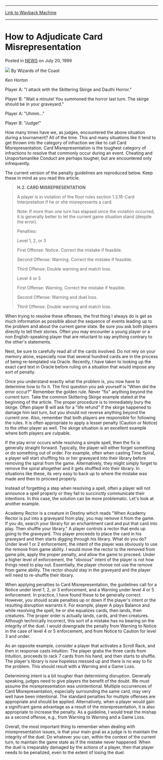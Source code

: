 
---
[Link to Wayback Machine](https://web.archive.org/web/20210126065301/https://magic.wizards.com/en/articles/archive/how-adjudicate-card-misrepresentation-1999-07-20)

[_metadata_:author]:- "Wizards of the Coast"
[_metadata_:description]:- "Ken Horton Player A: `I attack with the Skittering Skirge and Dauthi Horror.` Player B: `Wait a minute! You summoned the horror last turn. The skirge should be in your graveyard.` Player A: `Uhmm...` Player B: `Judge!`"
[_metadata_:generator]:- "Drupal 7 (http://drupal.org)"
[_metadata_:node]:- "938121"
[_metadata_:publish_date]:- "1999-07-20"
[_metadata_:source]:- "div-main-content"
[_metadata_:title]:- "How to Adjudicate Card Misrepresentation"
[_metadata_:wayback_capture_timestamp]:- "2021-01-26 06:53:01"
[_metadata_:wayback_raw_url]:- "https://web.archive.org/web/20210126065301id_/https://magic.wizards.com/en/articles/archive/how-adjudicate-card-misrepresentation-1999-07-20"
[_metadata_:wayback_url]:- "https://magic.wizards.com/en/articles/archive/how-adjudicate-card-misrepresentation-1999-07-20"
---


How to Adjudicate Card Misrepresentation
========================================



 Posted in [NEWS](/en/articles?source=MX_Nav2020)
 on July 20, 1999 






![](https://media.magic.wizards.com/styles/auth_small/public/images/person/wizards_authorpic_larger.jpg)
By Wizards of the Coast











*Ken Horton*


Player A: "I attack with the Skittering Skirge and Dauthi Horror."  

Player B: "Wait a minute! You summoned the horror last turn. The skirge should be in your graveyard."  

Player A: "Uhmm..."  

Player B: "Judge!"


How many times have we, as judges, encountered the above situation during a tournament? All of the time. This and many situations like it tend to get thrown into the category of infraction we like to call Card Misrepresentation. Card Misrepresentation is the toughest category of infractions to resolve that commonly occur during an event. Cheating and Unsportsmanlike Conduct are perhaps tougher, but are encountered only infrequently.


The current version of the penalty guidelines are reproduced below. Keep these in mind as you read this article.



> 
> **H.2. CARD MISREPRESENTATION**  
> 
> A player is in violation of the floor rules section 1.3.18-Card Interpretation if he or she misrepresents a card.  
>   
> 
> Note: If more than one turn has elapsed since the violation occurred, it is generally better to let the current game situation stand (despite the error).  
>   
> 
> Penalties:  
> 
> Level 1, 2, or 3  
> 
> First Offense: Notice. Correct the mistake if feasible.  
> 
> Second Offense: Warning. Correct the mistake if feasible.  
> 
> Third Offense: Double warning and match loss.  
>   
> 
> Level 4 or 5  
> 
> First Offense: Warning. Correct the mistake if feasible.  
> 
> Second Offense: Warning and duel loss.  
> 
> Third Offense: Double warning and match loss.
> 
> 
> 


When trying to resolve these offenses, the first thing I always do is get as much information as possible about the sequence of events leading up to the problem and about the current game state. Be sure you ask both players directly to tell their stories. Often you may encounter a young player or a non English-speaking player that are reluctant to say anything contrary to the other's statements.


Next, be sure to carefully read all of the cards involved. Do not rely on your memory alone, especially now that several hundred cards are in the process of being re-templated via Oracle. Recently, I have taken to looking up the exact card text in Oracle before ruling on a situation that would impose any sort of penalty.


Once you understand exactly what the problem is, you now have to determine how to fix it. The first question you ask yourself is "When did the error occur?" Remember the golden rule. Never "fix" anything beyond the current turn. Take the common Skittering Skirge example stated at the beginning of the article. The proper procedure is to immediately bury the skirge. Often player B will ask for a "life refund" if the skirge happened to damage him last turn, but you should not reverse anything beyond the current one. Also, remember that both players are responsible for following the rules. It is often appropriate to apply a lesser penalty (Caution or Notice) to the other player as well. The skirge situation is an excellent example where both players are culpable.


If the play error occurs while resolving a simple spell, then the fix is generally straight forward. Typically, the player will either forget something or do something out of order. For example, often when casting Time Spiral, a player will start shuffling his or her graveyard into their library before removing the spiral from the game. Alternatively, they might simply forget to remove the spiral altogether and it gets shuffled into their library. In situations like these, its very easy to back up to where the mistake was made and then to proceed properly.


Instead of forgetting a step when resolving a spell, often a player will not announce a spell properly or they fail to succinctly communicate their intentions. In this case, the solution can be more problematic. Let's look at another example.


Academy Rector is a creature in Destiny which reads "When Academy Rector is put into a graveyard from play, you may remove it from the game. If you do, search your library for an enchantment card and put that card into play. Then shuffle your library." A player controls a rector that ends up going to the graveyard. This player proceeds to place the card in his graveyard and then starts digging through his library. What do you do? Under level 1 or 2 enforcement, the intent of the player was obviously to use the remove from game ability. I would move the rector to the removed from game pile, apply the proper penalty, and allow the game to proceed. Under a higher level of enforcement, the "obvious" intent of the player is not how things need to play out. Essentially, the player choose not use the remove from game ability. The rector should stay in the graveyard and the player will need to re-shuffle their library.


When applying penalties to Card Misrepresentation, the guidelines call for a Notice under level 1, 2, or 3 enforcement, and a Warning under level 4 or 5 enforcement. In practice, I have found these to be generally correct. However, you should scale penalties up or down if the player's intent or the resulting disruption warrants it. For example, player A plays Balance and while resolving the spell, he or she equalizes cards, then lands, then creatures. The proper order is actually lands, cards, and then creatures. Although technically incorrect, this sort of a mistake has no bearing on the integrity of the duel. I would downgrade the penalty from Warning to Notice in the case of level 4 or 5 enforcement, and from Notice to Caution for level 3 and under.


As an opposite example, consider a player that activates a Scroll Rack, and then in response casts Intuition. The player grabs the three cards from Intuition, proceeds to rack 7 cards from his hand, and then starts to shuffle. The player's library is now hopeless messed up and there is no way to fix the problem. This should result with a Warning and a Game Loss.


Determining intent is a bit tougher than determining disruption. Generally speaking, judges need to give players the benefit of the doubt. We must assume the misrepresentation was unintentional. Multiple occurrences of Card Misrepresentation, especially surrounding the same card, may very well have been intentional. The standard penalties for multiple offenses are appropriate and should be applied. Alternatively, when a player would gain a significant game advantage as a result of the misrepresentation, it is also appropriate to increase the penalty. As a guideline, I would treat the mishap as a second offense, e.g., from Warning to Warning and a Game Loss.


Overall, the most important thing to remember when dealing with misrepresentation issues, is that your main goal as a judge is to maintain the integrity of the duel. Do whatever you can, within the context of the current turn, to maintain the game state as if the mistake never happened. When the duel is irreparably damaged by the actions of a player, then that player needs to be penalized, even to the extent of losing the duel.







